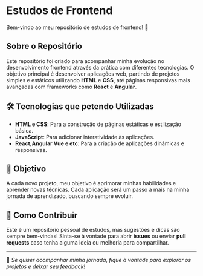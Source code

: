 # Estudos de Frontend

Bem-vindo ao meu repositório de estudos de frontend! 🚀

## Sobre o Repositório

Este repositório foi criado para acompanhar minha evolução no desenvolvimento frontend através da prática com diferentes tecnologias. O objetivo principal é desenvolver aplicações web, partindo de projetos simples e estáticos utilizando **HTML** e **CSS**, até páginas responsivas mais avançadas com frameworks como **React** e **Angular**.

## 🛠 Tecnologias que petendo Utilizadas
- **HTML e CSS**: Para a construção de páginas estáticas e estilização básica.
- **JavaScript**: Para adicionar interatividade às aplicações.
- **React,Angular Vue e etc**: Para a criação de aplicações dinâmicas e responsivas.

## 🎯 Objetivo
A cada novo projeto, meu objetivo é aprimorar minhas habilidades e aprender novas técnicas. Cada aplicação será um passo a mais na minha jornada de aprendizado, buscando sempre evoluir.

## 🤝 Como Contribuir
Este é um repositório pessoal de estudos, mas sugestões e dicas são sempre bem-vindas! Sinta-se à vontade para abrir **issues** ou enviar **pull requests** caso tenha alguma ideia ou melhoria para compartilhar.

---
📌 _Se quiser acompanhar minha jornada, fique à vontade para explorar os projetos e deixar seu feedback!_

